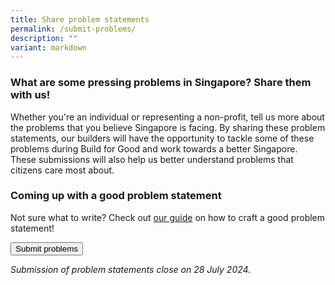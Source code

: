 ```yaml
---
title: Share problem statements
permalink: /submit-problems/
description: ""
variant: markdown
---
```

### What are some pressing problems in Singapore? Share them with us!

Whether you're an individual or representing a non-profit, tell us more about the problems that you believe Singapore is facing. By sharing these problem statements, our builders will have the opportunity to tackle some of these problems during Build for Good and work towards a better Singapore. These submissions will also help us better understand problems that citizens care most about.


### Coming up with a good problem statement
Not sure what to write? Check out [our guide](/problem-statement-guide/) on how to craft a good problem statement!

<a href="https://form.gov.sg/668c04181db5900aa421f996"> <button class="bp-button is-secondary is-medium has-text-white is-uppercase search-button"> Submit problems </button> </a>

*Submission of problem statements close on 28 July 2024.*